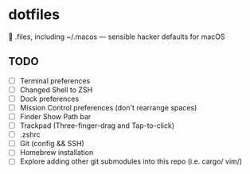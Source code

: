 # dotfiles

🔧 .files, including ~/.macos — sensible hacker defaults for macOS

## TODO
- [ ] Terminal preferences
- [ ] Changed Shell to ZSH
- [ ] Dock preferences
- [ ] Mission Control preferences (don't rearrange spaces)
- [ ] Finder Show Path bar
- [ ] Trackpad (Three-finger-drag and Tap-to-click)
- [ ] .zshrc
- [ ] Git (config && SSH) 
- [ ] Homebrew installation
- [ ] Explore adding other git submodules into this repo (i.e. cargo/ vim/)
